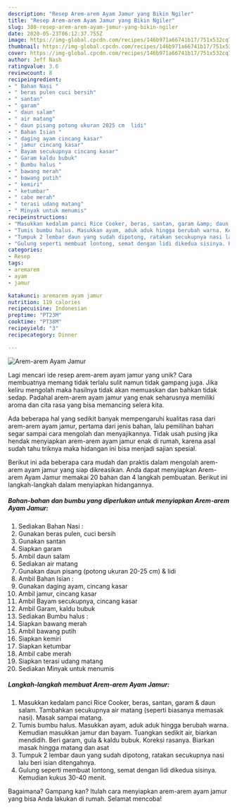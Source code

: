 ```yaml
---
description: "Resep Arem-arem Ayam Jamur yang Bikin Ngiler"
title: "Resep Arem-arem Ayam Jamur yang Bikin Ngiler"
slug: 380-resep-arem-arem-ayam-jamur-yang-bikin-ngiler
date: 2020-05-23T06:12:37.755Z
image: https://img-global.cpcdn.com/recipes/146b971a66741b17/751x532cq70/arem-arem-ayam-jamur-foto-resep-utama.jpg
thumbnail: https://img-global.cpcdn.com/recipes/146b971a66741b17/751x532cq70/arem-arem-ayam-jamur-foto-resep-utama.jpg
cover: https://img-global.cpcdn.com/recipes/146b971a66741b17/751x532cq70/arem-arem-ayam-jamur-foto-resep-utama.jpg
author: Jeff Nash
ratingvalue: 3.6
reviewcount: 8
recipeingredient:
- " Bahan Nasi "
- " beras pulen cuci bersih"
- " santan"
- " garam"
- " daun salam"
- " air matang"
- " daun pisang potong ukuran 2025 cm  lidi"
- " Bahan Isian "
- " daging ayam cincang kasar"
- " jamur cincang kasar"
- " Bayam secukupnya cincang kasar"
- " Garam kaldu bubuk"
- " Bumbu halus "
- " bawang merah"
- " bawang putih"
- " kemiri"
- " ketumbar"
- " cabe merah"
- " terasi udang matang"
- " Minyak untuk menumis"
recipeinstructions:
- "Masukkan kedalam panci Rice Cooker, beras, santan, garam &amp; daun salam. Tambahkan secukupnya air matang (seperti biasanya memasak nasi). Masak sampai matang."
- "Tumis bumbu halus. Masukkan ayam, aduk aduk hingga berubah warna. Kemudian masukkan jamur dan bayam. Tuangkan sedikit air, biarkan mendidih. Beri garam, gula &amp; kaldu bubuk. Koreksi rasanya. Biarkan masak hingga matang dan asat"
- "Tumpuk 2 lembar daun yang sudah dipotong, ratakan secukupnya nasi lalu beri isian ditengahnya."
- "Gulung seperti membuat lontong, semat dengan lidi dikedua sisinya. Kemudian kukus 30-40 menit."
categories:
- Resep
tags:
- aremarem
- ayam
- jamur

katakunci: aremarem ayam jamur 
nutrition: 119 calories
recipecuisine: Indonesian
preptime: "PT23M"
cooktime: "PT38M"
recipeyield: "3"
recipecategory: Dinner

---
```



![Arem-arem Ayam Jamur](https://img-global.cpcdn.com/recipes/146b971a66741b17/751x532cq70/arem-arem-ayam-jamur-foto-resep-utama.jpg)

Lagi mencari ide resep arem-arem ayam jamur yang unik? Cara membuatnya memang tidak terlalu sulit namun tidak gampang juga. Jika keliru mengolah maka hasilnya tidak akan memuaskan dan bahkan tidak sedap. Padahal arem-arem ayam jamur yang enak seharusnya memiliki aroma dan cita rasa yang bisa memancing selera kita.



Ada beberapa hal yang sedikit banyak mempengaruhi kualitas rasa dari arem-arem ayam jamur, pertama dari jenis bahan, lalu pemilihan bahan segar sampai cara mengolah dan menyajikannya. Tidak usah pusing jika hendak menyiapkan arem-arem ayam jamur enak di rumah, karena asal sudah tahu triknya maka hidangan ini bisa menjadi sajian spesial.


Berikut ini ada beberapa cara mudah dan praktis dalam mengolah arem-arem ayam jamur yang siap dikreasikan. Anda dapat menyiapkan Arem-arem Ayam Jamur memakai 20 bahan dan 4 langkah pembuatan. Berikut ini langkah-langkah dalam menyiapkan hidangannya.

<!--inarticleads1-->

##### Bahan-bahan dan bumbu yang diperlukan untuk menyiapkan Arem-arem Ayam Jamur:

1. Sediakan  Bahan Nasi :
1. Gunakan  beras pulen, cuci bersih
1. Gunakan  santan
1. Siapkan  garam
1. Ambil  daun salam
1. Sediakan  air matang
1. Gunakan  daun pisang (potong ukuran 20-25 cm) &amp; lidi
1. Ambil  Bahan Isian :
1. Gunakan  daging ayam, cincang kasar
1. Ambil  jamur, cincang kasar
1. Ambil  Bayam secukupnya, cincang kasar
1. Ambil  Garam, kaldu bubuk
1. Sediakan  Bumbu halus :
1. Siapkan  bawang merah
1. Ambil  bawang putih
1. Siapkan  kemiri
1. Siapkan  ketumbar
1. Ambil  cabe merah
1. Siapkan  terasi udang matang
1. Sediakan  Minyak untuk menumis




<!--inarticleads2-->

##### Langkah-langkah membuat Arem-arem Ayam Jamur:

1. Masukkan kedalam panci Rice Cooker, beras, santan, garam &amp; daun salam. Tambahkan secukupnya air matang (seperti biasanya memasak nasi). Masak sampai matang.
1. Tumis bumbu halus. Masukkan ayam, aduk aduk hingga berubah warna. Kemudian masukkan jamur dan bayam. Tuangkan sedikit air, biarkan mendidih. Beri garam, gula &amp; kaldu bubuk. Koreksi rasanya. Biarkan masak hingga matang dan asat
1. Tumpuk 2 lembar daun yang sudah dipotong, ratakan secukupnya nasi lalu beri isian ditengahnya.
1. Gulung seperti membuat lontong, semat dengan lidi dikedua sisinya. Kemudian kukus 30-40 menit.




Bagaimana? Gampang kan? Itulah cara menyiapkan arem-arem ayam jamur yang bisa Anda lakukan di rumah. Selamat mencoba!

